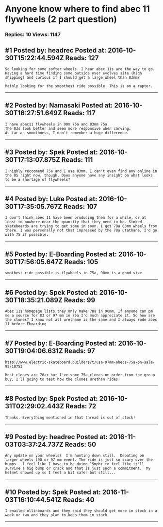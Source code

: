 # Anyone know where to find abec 11 flywheels (2 part question)

### Replies: 10 Views: 1147

## \#1 Posted by: headrec Posted at: 2016-10-30T15:22:44.594Z Reads: 127

```
So looking for some softer wheels. I hear abec 11s are the way to go. Having a hard time finding some outside over evolves site (high shipping) and curious if I should get a large wheel than 83mm?

Mainly looking for the smoothest ride possible. This is on a raptor.
```

---
## \#2 Posted by: Namasaki Posted at: 2016-10-30T16:27:51.649Z Reads: 117

```
I have abec11 flywheels in 90m 75a and 83mm 75a
The 83s look better and seem more responsive when carving. 
As far as smoothness, I don't remenber a huge difference.
```

---
## \#3 Posted by: Spek Posted at: 2016-10-30T17:13:07.875Z Reads: 111

```
I highly reccomend 75a and I use 83mm. I can't even find any online in the US right now, though. Does anyone have any insight on what looks to be a shortage of flywheels?
```

---
## \#4 Posted by: Luke Posted at: 2016-10-30T17:35:05.767Z Reads: 107

```
I don't think abec 11 have been producing them for a while, or at least to nowhere near the quantity that they need to be. Stoked skateboards are trying to get some in soon. I got 78a 83mm wheels from there. I was personally not that impressed by the 78a utathane, I'd go with 75 if possible.
```

---
## \#5 Posted by: E-Boarding Posted at: 2016-10-30T17:56:05.647Z Reads: 105

```
smothest ride possible is flywheels in 75a, 90mm is a good size
```

---
## \#6 Posted by: Spek Posted at: 2016-10-30T18:35:21.089Z Reads: 99

```
Abec 11s homepage lists they only make 78a in 90mm. If anyone can pm me a source for 83 or 97 mm in 75a I'd much appreciate it. So how are the clones? I know not all urethane is the same and I always rode abec 11 before Eboarding
```

---
## \#7 Posted by: E-Boarding Posted at: 2016-10-30T19:04:06.631Z Reads: 97

```
http://www.electric-skateboard.builders/t/usa-97mm-abecs-75a-on-sale-95/10753

Most clones are 78a+ but I've some 75a clones on order from the group buy, I'll going to test how the clones urethan rides
```

---
## \#8 Posted by: Spek Posted at: 2016-10-31T02:29:02.443Z Reads: 72

```
Thanks. Everything mentioned in that thread is out of stock!
```

---
## \#9 Posted by: headrec Posted at: 2016-11-03T03:37:24.737Z Reads: 50

```
Any update on your wheels?  I'm hunting down still.  Debating on larger wheels (90 or 97 mm even). The ride is just so scary over the bumps.  I feel like I have to be doing 15mph+ to feel like it'll survive a big bump or crack and that is just such a commitment.  My helmet showed up so I feel a bit safer but still...
```

---
## \#10 Posted by: Spek Posted at: 2016-11-03T16:10:44.541Z Reads: 40

```
I emailed ollinboards and they said they should get more in stock in a week or two and they plan to keep them in stock.
```

---
